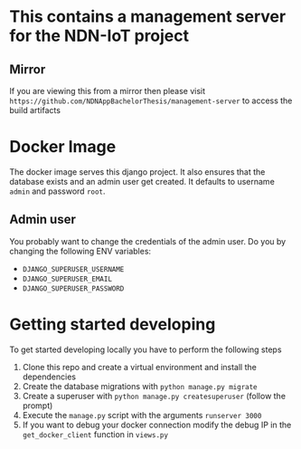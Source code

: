 # This contains a management server for the NDN-IoT project

## Mirror

If you are viewing this from a mirror then please visit `https://github.com/NDNAppBachelorThesis/management-server` to
access the build artifacts

# Docker Image

The docker image serves this django project. It also ensures that the database
exists and an admin user get created. It defaults to username ``admin`` and password
``root``.

## Admin user

You probably want to change the credentials of the admin user. Do you by changing
the following ENV variables:

- ``DJANGO_SUPERUSER_USERNAME``
- ``DJANGO_SUPERUSER_EMAIL``
- ``DJANGO_SUPERUSER_PASSWORD``


# Getting started developing
To get started developing locally you have to perform the following steps
1. Clone this repo and create a virtual environment and install the dependencies
2. Create the database migrations with `python manage.py migrate`
3. Create a superuser with `python manage.py createsuperuser` (follow the prompt)
4. Execute the `manage.py` script with the arguments `runserver 3000`
5. If you want to debug your docker connection modify the debug IP in the `get_docker_client` function
in `views.py`